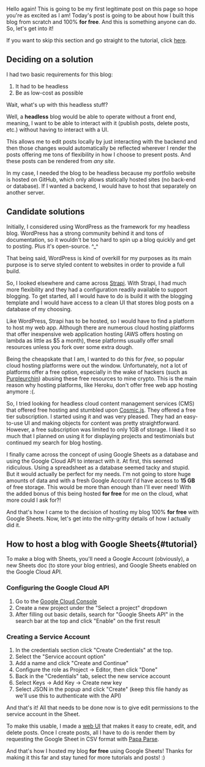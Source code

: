 Hello again! This is going to be my first legitimate post 
on this page so hope you're as excited as I am! Today's post
is going to be about how I built this blog from scratch and
100% **for free**. And this is something anyone can do. So, 
let's get into it!

If you want to skip this section and go straight to the tutorial,
click [here](#tutorial).

## Deciding on a solution

I had two basic requirements for this blog:
1. It had to be headless
2. Be as low-cost as possible

Wait, what's up with this headless stuff?

Well, a **headless** blog would be able to operate
without a front end, meaning, I want to be able to interact
with it (publish posts, delete posts, etc.) without having to
interact with a UI. 

This allows me to edit posts locally by 
just interacting with the backend and then those changes would
automatically be reflected wherever I render the posts
offering me tons of flexibility in how I choose to present 
posts. And these posts can be rendered from *any site*.

In my case, I needed the blog to be headless because my 
portfolio website is hosted on GitHub, which only allows
statically hosted sites (no back-end or database). 
If I wanted a backend, I would have to host that separately on another server.

## Candidate solutions

Initially, I considered using WordPress as the framework for 
my headless blog. WordPress has a strong community behind it
and tons of documentation, so it wouldn't be too hard to spin
up a blog quickly and get to posting. Plus it's open-source. ^_^

That being said, WordPress is kind of overkill for my purposes
as its main purpose is to serve styled content to websites in
order to provide a full build.

So, I looked elsewhere and came across [Strapi](https://strapi.io/). With Strapi, I had much more flexibility and
they had a configuration readily available to support
blogging. To get started, all I would have to do is build it 
with the blogging template and I would have access to a clean
UI that stores blog posts on a database of my choosing.

Like WordPress, Strapi has to be hosted, so I 
would have to find a platform to host my web app. Although there are numerous cloud hosting platforms that offer 
inexpensive web application hosting (AWS offers hosting on
lambda as little as $5 a month), these platforms usually
offer small resources unless you fork over some extra dough.

Being the cheapskate that I am, I wanted to do this for *free*,
so popular cloud hosting platforms were out the window. 
Unfortunately, not a lot of platforms offer a free option,
especially in the wake of hackers 
(such as [Purpleurchin](https://www.theregister.com/2022/10/27/purpleurchin_cryptomining_github_accounts/))
abusing these free resources to mine crypto. This is the
main reason why hosting platforms, like Heroku, don't offer
free web app hosting anymore :(.

So, I tried looking for headless cloud content management services (CMS) that offered free hosting and stumbled upon
[Cosmic.js](https://www.cosmicjs.com/). They offered a free 
tier subscription. I started using it and was very pleased.
They had an easy-to-use UI and making objects for content was
pretty straightforward. However, a free subscription
was limited to only 1GB of storage. I liked it so much that
I planned on using it for displaying projects and testimonials
but continued my search for blog hosting.

I finally came across the concept of using Google Sheets as a
database and using the Google Cloud API to interact with it.
At first, this seemed ridiculous. Using a spreadsheet as a 
database seemed tacky and stupid. But it would actually be
perfect for my needs. I'm not going to store huge amounts
of data and with a fresh Google Account I'd have access to
**15 GB** of free storage. This would be more than enough
than I'll ever need! With the added bonus of this being hosted
**for free** for me on the cloud, what more could I ask for?!

And that's how I came to the decision of hosting my blog 100%
**for free** with Google Sheets. Now, let's get into the nitty-gritty details of how I actually did it.

## How to host a blog with Google Sheets{#tutorial}

To make a blog with Sheets, you'll need a Google Account (obviously),
a new Sheets doc (to store your blog entries),
and Google Sheets enabled on the Google Cloud API.

### Configuring the Google Cloud API

1. Go to the [Google Cloud Console](https://console.cloud.google.com/)
2. Create a new project under the "Select a project" dropdown
3. After filling out basic details, search for "Google Sheets API" in the search bar at the top and click "Enable" on the first result

### Creating a Service Account

1. In the credentials section click "Create Credentials" at the top.
2. Select the "Service account option"
3. Add a name and click "Create and Continue"
4. Configure the role as Project -> Editor, then click "Done"
5. Back in the "Credentials" tab, select the new service account
6. Select Keys -> Add Key -> Create new key
7. Select JSON in the popup and click "Create" (keep this file handy as we'll use this to authenticate with the API)

And that's it! All that needs to be done now is to give edit
permissions to the service account in the Sheet.

To make this usable, I made a [web UI](https://github.com/sam-hilliard/sheets-blog-ui)
that makes it easy to create, edit, and delete posts. Once I
create posts, all I have to do is render them by requesting
the Google Sheet in CSV format with [Papa Parse](https://www.papaparse.com/).

And that's how I hosted my blog **for free** using Google Sheets! Thanks for making it this far and stay tuned
for more tutorials and posts! :)